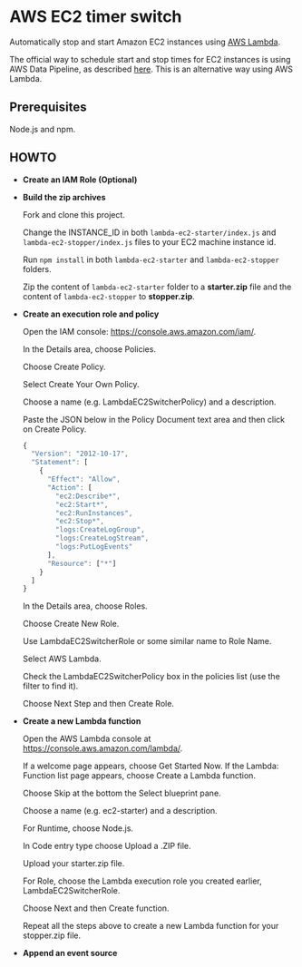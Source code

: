 # AWS EC2 timer switch
Automatically stop and start Amazon EC2 instances using [AWS Lambda](https://aws.amazon.com/lambda/).

The official way to schedule start and stop times for EC2 instances is using AWS Data Pipeline, as described [here](https://aws.amazon.com/premiumsupport/knowledge-center/stop-start-ec2-instances/).
This is an alternative way using AWS Lambda.

## Prerequisites

Node.js and npm.

## HOWTO

* **Create an IAM Role (Optional)**
* **Build the zip archives**

  Fork and clone this project.

  Change the INSTANCE_ID in both `lambda-ec2-starter/index.js` and `lambda-ec2-stopper/index.js` files to your EC2 machine instance id.

  Run `npm install` in both `lambda-ec2-starter` and `lambda-ec2-stopper` folders.

  Zip the content of `lambda-ec2-starter` folder to a **starter.zip** file and the content of `lambda-ec2-stopper` to **stopper.zip**.
  
* **Create an execution role and policy**

  Open the IAM console: https://console.aws.amazon.com/iam/.
  
  In the Details area, choose Policies.
  
  Choose Create Policy.
  
  Select Create Your Own Policy.
  
  Choose a name (e.g. LambdaEC2SwitcherPolicy) and a description.
  
  Paste the JSON below in the Policy Document text area and then click on Create Policy.
  
  ```javascript
  {
    "Version": "2012-10-17",
    "Statement": [
      {
        "Effect": "Allow",
        "Action": [
          "ec2:Describe*",
          "ec2:Start*",
          "ec2:RunInstances",
          "ec2:Stop*",
          "logs:CreateLogGroup",
          "logs:CreateLogStream",
          "logs:PutLogEvents"
        ],
        "Resource": ["*"]
      }
    ]
  }
  ```
  
  In the Details area, choose Roles.
  
  Choose Create New Role.
  
  Use LambdaEC2SwitcherRole or some similar name to Role Name.
  
  Select AWS Lambda.
  
  Check the LambdaEC2SwitcherPolicy box in the policies list (use the filter to find it).
  
  Choose Next Step and then Create Role.

* **Create a new Lambda function**

  Open the AWS Lambda console at https://console.aws.amazon.com/lambda/.
  
  If a welcome page appears, choose Get Started Now. If the Lambda: Function list page appears, choose Create a Lambda function.
  
  Choose Skip at the bottom the Select blueprint pane.
  
  Choose a name (e.g. ec2-starter) and a description.
  
  For Runtime, choose Node.js.
  
  In Code entry type choose Upload a .ZIP file.
  
  Upload your starter.zip file.
  
  For Role, choose the Lambda execution role you created earlier, LambdaEC2SwitcherRole.
  
  Choose Next and then Create function.
  
  Repeat all the steps above to create a new Lambda function for your stopper.zip file.
  
* **Append an event source**
